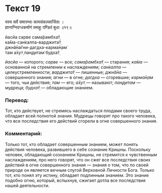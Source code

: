 # Текст 19

यस्य सर्वे समारम्भाः कामसंकल्पवर्जिताः ।  
ज्ञानाग्निदग्धकर्माणं तमाहुः पण्डितं बुधाः ॥१९॥

йасйа сарве сама̄рамбха̄т̣  
ка̄ма-сан̇калпа-варджита̄т̣  
джн̃а̄на̄гни-дагдха-карма̄н̣ам̇  
там а̄хут̣ пан̣д̣итам̇ будха̄т̣

_йасйа_ — которого; _сарве_ — все; _сама̄рамбха̄т̣_ — старания; _ка̄ма_ — основанной на стремлении к наслаждениям; _сан̇калпа_ — целеустремленности; _варджита̄т̣_ — лишенные; _джн̃а̄на_ — совершенного знания; _агни_ — в огне; _дагдха_ — сгоревшие; _карма̄н̣ам_ — того, чьи действия; _там_ — его; _а̄хут̣_ — называют; _пан̣д̣итам_ — мудреца; _будха̄т̣_ — обладающие знанием.

### Перевод:

Тот, кто действует, не стремясь наслаждаться плодами своего труда, обладает всей полнотой знания. Мудрецы говорят про такого человека, что все последствия его действий сгорели в огне совершенного знания.

### Комментарий:

Только тот, кто обладает совершенным знанием, может понять действия человека, развившего в себе сознание Кришны. Поскольку человек, обладающий сознанием Кришны, не стремится к чувственным наслаждениям, про него говорят, что он сжег все последствия своих действий в огне совершенного знания — знания о том, что по своей природе он является вечным слугой Верховной Личности Бога. Только тот, кто понял эту истину, обладает подлинным знанием. Это знание подобно огню, который, вспыхнув, сжигает дотла все последствия нашей деятельности.